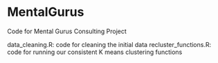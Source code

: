 # MentalGurus
Code for Mental Gurus Consulting Project

data_cleaning.R: code for cleaning the initial data
recluster_functions.R: code for running our consistent K means clustering functions
